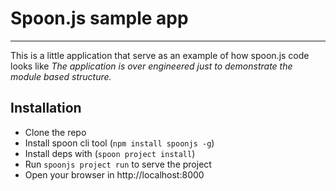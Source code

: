 # Spoon.js sample app #
---

This is a little application that serve as an example of how spoon.js code looks like
*The application is over engineered just to demonstrate the module based structure.*

## Installation ##

- Clone the repo
- Install spoon cli tool (`npm install spoonjs -g`)
- Install deps with (`spoon project install`)
- Run `spoonjs project run` to serve the project
- Open your browser in http://localhost:8000